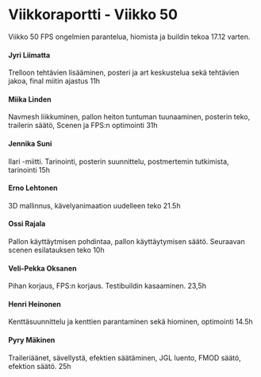 ﻿Viikkoraportti - Viikko 50
==========================

Viikko 50
FPS ongelmien parantelua, hiomista ja buildin tekoa 17.12 varten.

#### Jyri Liimatta  ####
Trelloon tehtävien lisääminen, posteri ja art keskustelua sekä tehtävien jakoa, final miitin ajastus 11h
#### Miika Linden  ####
Navmesh liikkuminen, pallon heiton tuntuman tuunaaminen, posterin teko, trailerin säätö, Scenen ja FPS:n optimointi 31h
#### Jennika Suni    ####
Ilari -miitti. Tarinointi, posterin suunnittelu, postmertemin tutkimista, tarinointi 15h
#### Erno Lehtonen  ####
3D mallinnus, kävelyanimaation uudelleen teko 21.5h
#### Ossi Rajala  ####
Pallon käyttäytmisen pohdintaa, pallon käyttäytymisen säätö. Seuraavan scenen esilatauksen teko 10h
#### Veli-Pekka Oksanen  ####
Pihan korjaus, FPS:n korjaus. Testibuildin kasaaminen. 23,5h
#### Henri Heinonen  ####
Kenttäsuunnittelu ja kenttien parantaminen sekä hiominen, optimointi 14.5h
#### Pyry Mäkinen  ####
Traileriäänet, sävellystä, efektien säätäminen, JGL luento, FMOD säätö, efektion säätö. 25h
